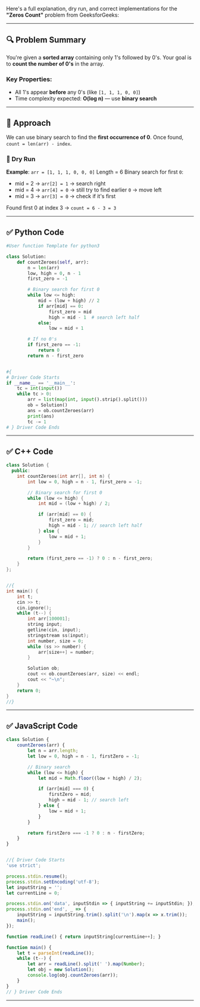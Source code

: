 Here's a full explanation, dry run, and correct implementations for the **"Zeros Count"** problem from GeeksforGeeks:

---

## 🔍 **Problem Summary**

You're given a **sorted array** containing only 1's followed by 0's. Your goal is to **count the number of 0's** in the array.

### Key Properties:

* All 1's appear **before** any 0's (like `[1, 1, 1, 0, 0]`)
* Time complexity expected: **O(log n)** — use **binary search**

---

## 🧠 **Approach**

We can use binary search to find the **first occurrence of 0**. Once found, `count = len(arr) - index`.

### 🧪 Dry Run

**Example**:
`arr = [1, 1, 1, 0, 0, 0]`
Length = 6
Binary search for first `0`:

* mid = 2 → `arr[2] = 1` → search right
* mid = 4 → `arr[4] = 0` → still try to find earlier `0` → move left
* mid = 3 → `arr[3] = 0` → check if it's first

Found first 0 at index 3 → `count = 6 - 3 = 3`

---

## ✅ Python Code

```python
#User function Template for python3

class Solution:
    def countZeroes(self, arr):
        n = len(arr)
        low, high = 0, n - 1
        first_zero = -1

        # Binary search for first 0
        while low <= high:
            mid = (low + high) // 2
            if arr[mid] == 0:
                first_zero = mid
                high = mid - 1  # search left half
            else:
                low = mid + 1

        # If no 0's
        if first_zero == -1:
            return 0
        return n - first_zero


#{
# Driver Code Starts
if __name__ == '__main__':
    tc = int(input())
    while tc > 0:
        arr = list(map(int, input().strip().split()))
        ob = Solution()
        ans = ob.countZeroes(arr)
        print(ans)
        tc -= 1
# } Driver Code Ends
```

---

## ✅ C++ Code

```cpp
class Solution {
  public:
    int countZeroes(int arr[], int n) {
        int low = 0, high = n - 1, first_zero = -1;

        // Binary search for first 0
        while (low <= high) {
            int mid = (low + high) / 2;

            if (arr[mid] == 0) {
                first_zero = mid;
                high = mid - 1; // search left half
            } else {
                low = mid + 1;
            }
        }

        return (first_zero == -1) ? 0 : n - first_zero;
    }
};


//{
int main() {
    int t;
    cin >> t;
    cin.ignore();
    while (t--) {
        int arr[100001];
        string input;
        getline(cin, input);
        stringstream ss(input);
        int number, size = 0;
        while (ss >> number) {
            arr[size++] = number;
        }

        Solution ob;
        cout << ob.countZeroes(arr, size) << endl;
        cout << "~\n";
    }
    return 0;
}
//}
```

---

## ✅ JavaScript Code

```javascript
class Solution {
    countZeroes(arr) {
        let n = arr.length;
        let low = 0, high = n - 1, firstZero = -1;

        // Binary search
        while (low <= high) {
            let mid = Math.floor((low + high) / 2);

            if (arr[mid] === 0) {
                firstZero = mid;
                high = mid - 1; // search left
            } else {
                low = mid + 1;
            }
        }

        return firstZero === -1 ? 0 : n - firstZero;
    }
}


//{ Driver Code Starts
'use strict';

process.stdin.resume();
process.stdin.setEncoding('utf-8');
let inputString = '';
let currentLine = 0;

process.stdin.on('data', inputStdin => { inputString += inputStdin; });
process.stdin.on('end', _ => {
    inputString = inputString.trim().split('\n').map(x => x.trim());
    main();
});

function readLine() { return inputString[currentLine++]; }

function main() {
    let t = parseInt(readLine());
    while (t--) {
        let arr = readLine().split(' ').map(Number);
        let obj = new Solution();
        console.log(obj.countZeroes(arr));
    }
}
// } Driver Code Ends
```

---